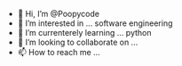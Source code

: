 - 👋 Hi, I’m @Poopycode
- 👀 I’m interested in ... software engineering 
- 🌱 I’m currenterely learning ... python 
- 💞️ I’m looking to collaborate on ...
- 📫 How to reach me ...

<!---
Poopycode/Poopycode is a ✨ special ✨ repository because its `README.md` (this file) appears on your GitHub profile.
You can click the Preview link to take a look at your changes.
--->
